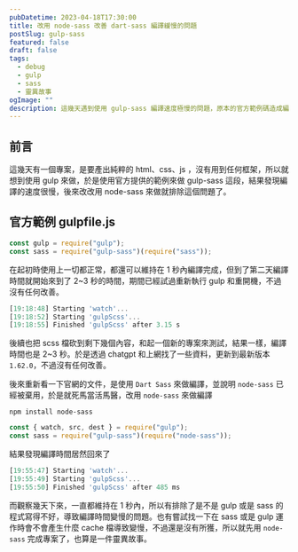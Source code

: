 ```yaml
---
pubDatetime: 2023-04-18T17:30:00
title: 改用 node-sass 改善 dart-sass 編譯緩慢的問題
postSlug: gulp-sass
featured: false
draft: false
tags:
  - debug
  - gulp
  - sass
  - 靈異故事
ogImage: ""
description: 這幾天遇到使用 gulp-sass 編譯速度極慢的問題，原本的官方範例碼造成編譯時間在一夜之間增加至 2~3 秒。經過 chatgpt 與網路查詢後，發現 Dart Sass 取代了 node-sass，雖然更新至最新版本無效，最後死馬當活馬醫改用 node-sass 後，編譯時間卻神奇地回到 1 秒內。排除了可能的錯誤原因，最終以這個「靈異故事」收尾，繼續使用 node-sass 完成專案。
---
```


## 前言

這幾天有一個專案，是要產出純粹的 html、css、js ，沒有用到任何框架，所以就想到使用 gulp 來做，於是使用官方提供的範例來做 gulp-sass 這段，結果發現編譯的速度很慢，後來改改用 node-sass 來做就排除這個問題了。

## 官方範例 gulpfile.js

```js
const gulp = require("gulp");
const sass = require("gulp-sass")(require("sass"));
```

在起初時使用上一切都正常，都還可以維持在 1 秒內編譯完成，但到了第二天編譯時間就開始來到了 2~3 秒的時間，期間已經試過重新執行 gulp 和重開機，不過沒有任何改善。

```js
[19:18:48] Starting 'watch'...
[19:18:52] Starting 'gulpScss'...
[19:18:55] Finished 'gulpScss' after 3.15 s
```

後續也把 scss 檔砍到剩下幾個內容，和起一個新的專案來測試，結果一樣，編譯時間也是 2~3 秒。於是透過 chatgpt 和上網找了一些資料，更新到最新版本 `1.62.0`，不過沒有任何改善。

後來重新看一下官網的文件，是使用 `Dart Sass` 來做編譯，並說明 `node-sass` 已經被棄用，於是就死馬當活馬醫，改用 `node-sass` 來做編譯

```
npm install node-sass
```

```js
const { watch, src, dest } = require("gulp");
const sass = require("gulp-sass")(require("node-sass"));
```

結果發現編譯時間居然回來了

```js
[19:55:47] Starting 'watch'...
[19:55:49] Starting 'gulpScss'...
[19:55:50] Finished 'gulpScss' after 485 ms
```

而觀察幾天下來，一直都維持在 1 秒內，所以有排除了是不是 gulp 或是 sass 的程式寫得不好，導致編譯時間變慢的問題。也有嘗試找一下在 sass 或是 gulp 運作時會不會產生什麼 cache 檔導致變慢，不過還是沒有所獲，所以就先用 `node-sass` 完成專案了，也算是一件靈異故事。

